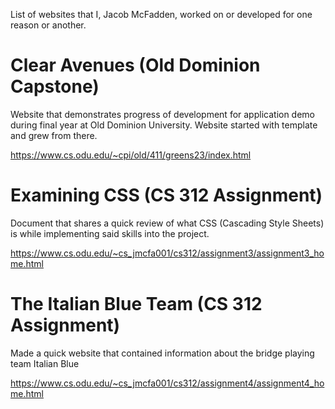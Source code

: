 List of websites that I, Jacob McFadden, worked on or developed for one reason or another.

# Clear Avenues (Old Dominion Capstone)

Website that demonstrates progress of development for application demo during final year at Old Dominion University. Website started with template and grew from there.

https://www.cs.odu.edu/~cpi/old/411/greens23/index.html

# Examining CSS (CS 312 Assignment)

Document that shares a quick review of what CSS (Cascading Style Sheets) is while implementing said skills into the project.

https://www.cs.odu.edu/~cs_jmcfa001/cs312/assignment3/assignment3_home.html

# The Italian Blue Team (CS 312 Assignment)

Made a quick website that contained information about the bridge playing team Italian Blue

https://www.cs.odu.edu/~cs_jmcfa001/cs312/assignment4/assignment4_home.html
